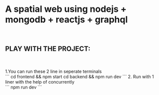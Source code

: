 <h1>A spatial web using nodejs + mongodb + reactjs + graphql</h1></br>
<h2>PLAY WITH THE PROJECT:</h2></br></br>
1.You can run these 2 line in seperate terminals</br>
      ```
      cd frontend && npm start  
      cd backend && npm run dev
      ```
2. Run with 1 liner with the help of concurrently</br>
      ```
      npm run dev
      ```

